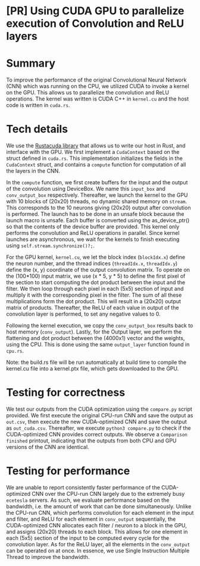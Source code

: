 # [PR] Using CUDA GPU to parallelize execution of Convolution and ReLU layers

# Summary
To improve the performance of the original Convolutional Neural Network (CNN) which was running on the 
CPU, we utilized CUDA to invoke a kernel on the GPU. This allows us to parallelize the convolution and ReLU 
operations. The kernel was written is CUDA C++ in `kernel.cu` and the host code is written in `cuda.rs`.

# Tech details
We use the [Rustacuda library](https://github.com/bheisler/RustaCUDA) that allows us to write our host in 
Rust, and interface with the GPU. We first implement a `CudaContext` based on the struct defined in 
`cuda.rs`. This implementation initializes the fields in the `CudaContext` struct, and contains a 
`compute` function for computation of all the layers in the CNN.

In the `compute` function, we first create buffers for the input and the output of the convolution using
DeviceBox. We name this `input_box` and `conv_output_box` respectively. Thereafter, we launch the kernel 
to the GPU with 10 blocks of (20x20) threads, no dynamic shared memory on `stream`. This corresponds to the 
10 neurons giving (20x20) output after convolution is performed. The launch has to be done in an unsafe 
block because the launch macro is unsafe. Each buffer is converted using the as_device_ptr() 
so that the contents of the device buffer are provided. This kernel only performs the convolution and 
ReLU operations in parallel. Since kernel launches are asynchronous, we wait for the kernels to finish 
executing using `self.stream.synchronize()?;`. 

For the GPU kernel, `kernel.cu`, we let the block index (`blockIdx.x`) define the neuron number, and the
thread indices (`threadIdx.x`, `threadIdx.y`) define the (x, y) coordinate of the output convolution 
matrix. To operate on the (100\*100) input matrix, we use (x * 5, y * 5) to define the first pixel of the 
section to start computing the dot product between the input and the filter. We then loop through each
pixel in each (5x5) section of input and multiply it with the corresponding pixel in the filter. The sum of 
all these multiplications form the dot product. This will result in a (20x20) output
matrix of products. Thereafter, the ReLU of each value in output of the convolution layer is performed, 
to set any negative values to 0. 

Following the kernel execution, we copy the `conv_output_box` results back to host memory (`conv_output`). 
Lastly, for the Output layer, we perform the flattening and dot product between the (4000x1) vector 
and the weights, using the CPU. This is done using the same `output_layer` function found in `cpu.rs`.

Note: the build.rs file will be run automatically at build time to compile the kernel.cu file into a 
kernel.ptx file, which gets downloaded to the GPU.

# Testing for correctness
We test our outputs from the CUDA optimization using the `compare.py` script provided. We first execute
the original CPU-run CNN and save the output as `out.csv`, then execute the new CUDA-optimized CNN and
save the output as `out_cuda.csv`. Thereafter, we execute `python3 compare.py` to check if the 
CUDA-optimized CNN provides correct outputs. We observe a `Comparison finished` printout, indicating
that the outputs from both CPU and GPU versions of the CNN are identical.

# Testing for performance 
We are unable to report consistently faster performance of the CUDA-optimized CNN over the CPU-run CNN
largely due to the extremely busy `ecetesla` servers. As such, we evaluate performance based on the 
bandwidth, i.e. the amount of work that can be done simultaneously. Unlike the CPU-run CNN, which performs
convolution for each element in the input and filter, and ReLU for each element in `conv_output` 
sequentially, the CUDA-optimized CNN allocates each filter / neuron to a block in the GPU, and assigns
(20x20) threads to each block. This allows for one element in each (5x5) section of the input to be 
computed every cycle for the convolution layer. As for the ReLU layer, all the elements in the `conv_output`
can be operated on at once. In essence, we use Single Instruction Multiple Thread to improve the bandwidth.